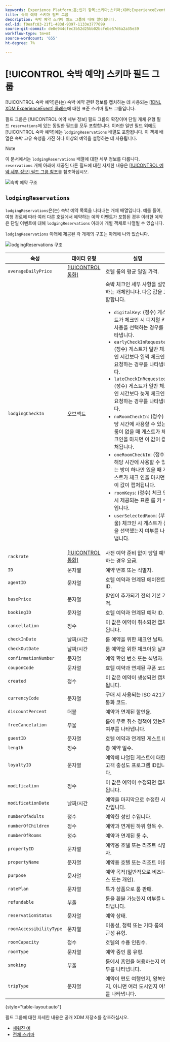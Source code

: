 ```yaml
---
keywords: Experience Platform;홈;인기 항목;스키마;스키마;XDM;ExperienceEvent;필드;스키마;스키마;스키마 디자인;필드 그룹;필드 그룹;예약;숙박;
title: 숙박 예약 스키마 필드 그룹
description: 숙박 예약 스키마 필드 그룹에 대해 알아봅니다.
exl-id: f0eafc83-21f1-483d-9397-1133e3777699
source-git-commit: de8e944cfec3b52d25bb02bcfebe57d6a2a35e39
workflow-type: tm+mt
source-wordcount: '655'
ht-degree: 7%

---
```


# [!UICONTROL 숙박 예약] 스키마 필드 그룹

[!UICONTROL 숙박 예약]은(는) 숙박 예약 관련 정보를 캡처하는 데 사용되는 [[!DNL XDM ExperienceEvent] 클래스](../../classes/experienceevent.md)에 대한 표준 스키마 필드 그룹입니다.

필드 그룹은 [!UICONTROL 예약 세부 정보] 필드 그룹의 확장이며 단일 개체 유형 필드 `reservations`에 있는 동일한 필드를 모두 포함합니다. 이러한 일반 필드 외에도 [!UICONTROL 숙박 예약]에는 `lodgingReservations` 배열도 포함됩니다. 이 객체 배열은 숙박 고유 속성을 가진 하나 이상의 예약을 설명하는 데 사용됩니다.

>[!NOTE]
>
>이 문서에서는 `lodgingReservations` 배열에 대한 세부 정보를 다룹니다. `reservations` 개체 아래에 제공된 다른 필드에 대한 자세한 내용은 [[!UICONTROL 예약 세부 정보] 필드 그룹 참조](./reservation-details.md)를 참조하십시오.

![숙박 예약 구조](../../images/field-groups/lodging-reservation/structure.png)

## `lodgingReservations`

`lodgingReservations`은(는) 숙박 예약 목록을 나타내는 개체 배열입니다. 예를 들어, 여행 경로에 따라 여러 다른 호텔에서 예약하는 예약 이벤트가 포함된 경우 이러한 예약은 단일 이벤트에 대해 `lodgingReservations` 아래에 개별 객체로 나열될 수 있습니다.

`lodgingReservations` 아래에 제공된 각 개체의 구조는 아래에 나와 있습니다.

![lodgingReservations 구조](../../images/field-groups/lodging-reservation/lodgingReservations.png)

| 속성 | 데이터 유형 | 설명 |
| --- | --- | --- |
| `averageDailyPrice` | [[!UICONTROL 통화]](../../data-types/currency.md) | 호텔 룸의 평균 일일 가격. |
| `lodgingCheckIn` | 오브젝트 | 숙박 체크인 세부 사항을 설명하는 개체입니다. 다음 값을 포함합니다.<ul><li>`digitalKey`: (정수) 게스트가 체크인 시 디지털 키 사용을 선택하는 경우를 나타냅니다.</li><li>`earlyCheckInRequested`: (정수) 게스트가 일반 체크인 시간보다 일찍 체크인을 요청하는 경우를 나타냅니다.</li><li>`lateCheckInRequested`: (정수) 게스트가 일반 체크인 시간보다 늦게 체크인을 요청하는 경우를 나타냅니다.</li><li>`noRoomCheckIn`: (정수) 해당 시간에 사용할 수 있는 룸이 없을 때 게스트가 체크인을 마치면 이 값이 캡처됩니다.</li><li>`oneRoomCheckIn`: (정수) 해당 시간에 사용할 수 있는 방이 하나만 있을 때 게스트가 체크 인을 마치면 이 값이 캡처됩니다.</li><li>`roomKeys`: (정수) 체크 인 시 제공되는 표준 룸 키 수입니다.</li><li>`userSelectedRoom`: (부울) 체크인 시 게스트가 룸을 선택했는지 여부를 나타냅니다.</li></ul> |
| `rackrate` | [[!UICONTROL 통화]](../../data-types/currency.md) | 사전 예약 준비 없이 당일 예약하는 경우 요금. |
| `ID` | 문자열 | 예약 번호 또는 식별자. |
| `agentID` | 문자열 | 호텔 예약과 연계된 에이전트 ID. |
| `basePrice` | 문자열 | 할인이 추가되기 전의 기본 가격. |
| `bookingID` | 문자열 | 호텔 예약과 연계된 예약 ID. |
| `cancellation` | 정수 | 이 값은 예약이 취소되면 캡처됩니다. |
| `checkInDate` | 날짜/시간 | 룸 예약을 위한 체크인 날짜. |
| `checkOutDate` | 날짜/시간 | 룸 예약을 위한 체크아웃 날짜. |
| `confirmationNumber` | 문자열 | 예약 확인 번호 또는 식별자. |
| `couponCode` | 문자열 | 호텔 예약과 연계된 쿠폰 코드. |
| `created` | 정수 | 이 값은 예약이 생성되면 캡처됩니다. |
| `currencyCode` | 문자열 | 구매 시 사용되는 ISO 4217 통화 코드. |
| `discountPercent` | 더블 | 예약과 연계된 할인율. |
| `freeCancelation` | 부울 | 룸에 무료 취소 정책이 있는지 여부를 나타냅니다. |
| `guestID` | 문자열 | 호텔 예약과 연계된 게스트 ID. |
| `length` | 정수 | 총 예약 일수. |
| `loyaltyID` | 문자열 | 예약에 나열된 게스트에 대한 고객 충성도 프로그램 ID입니다. |
| `modification` | 정수 | 이 값은 예약이 수정되면 캡처됩니다. |
| `modificationDate` | 날짜/시간 | 예약을 마지막으로 수정한 시간입니다. |
| `numberOfAdults` | 정수 | 예약한 성인 수입니다. |
| `numberOfChildren` | 정수 | 예약과 연계된 하위 항목 수. |
| `numberOfRooms` | 정수 | 예약과 연계된 룸 수. |
| `propertyID` | 문자열 | 예약용 호텔 또는 리조트 식별자. |
| `propertyName` | 문자열 | 예약용 호텔 또는 리조트 이름. |
| `purpose` | 문자열 | 예약 목적(일반적으로 비즈니스 또는 개인). |
| `ratePlan` | 문자열 | 특가 상품으로 룸 판매. |
| `refundable` | 부울 | 룸을 환불 가능한지 여부를 나타냅니다. |
| `reservationStatus` | 문자열 | 예약 상태. |
| `roomAccessibilityType` | 문자열 | 이동성, 청력 또는 기타 룸의 접근성 유형. |
| `roomCapacity` | 정수 | 호텔의 수용 인원수. |
| `roomType` | 문자열 | 예약 중인 룸 유형. |
| `smoking` | 부울 | 룸에서 흡연을 허용하는지 여부를 나타냅니다. |
| `tripType` | 문자열 | 예약이 편도 여행인지, 왕복인지, 아니면 여러 도시인지 여부를 나타냅니다. |

{style="table-layout:auto"}

필드 그룹에 대한 자세한 내용은 공개 XDM 저장소를 참조하십시오.

* [채워진 예](https://github.com/adobe/xdm/blob/master/components/fieldgroups/experience-event/industry-verticals/experienceevent-lodging-reservation.example.1.json)
* [전체 스키마](https://github.com/adobe/xdm/blob/master/components/fieldgroups/experience-event/industry-verticals/experienceevent-lodging-reservation.schema.json)
